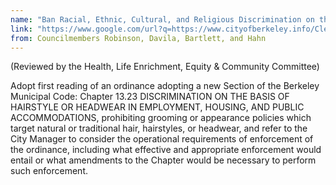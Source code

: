 ```yaml
---
name: "Ban Racial, Ethnic, Cultural, and Religious Discrimination on the Basis of Hairstyle or Headwear"
link: "https://www.google.com/url?q=https://www.cityofberkeley.info/Clerk/City_Council/2019/10_Oct/Documents/2019-10-15_Item_30_Ban_Racial,_Ethnic,_Cultural,_and_Religious.aspx&amp;sa=D&amp;ust=1579327931292000"
from: Councilmembers Robinson, Davila, Bartlett, and Hahn 
---
```


(Reviewed by the Health, Life Enrichment, Equity &amp; Community Committee)

Adopt first reading of an ordinance adopting a new Section of the Berkeley Municipal Code: Chapter 13.23 DISCRIMINATION ON THE BASIS OF HAIRSTYLE OR HEADWEAR IN EMPLOYMENT, HOUSING, AND PUBLIC ACCOMMODATIONS, prohibiting grooming or appearance policies which target natural or traditional hair, hairstyles, or headwear, and refer to the City Manager to consider the operational requirements of enforcement of the ordinance, including what effective and appropriate enforcement would entail or what amendments to the Chapter would be necessary to perform such enforcement.

